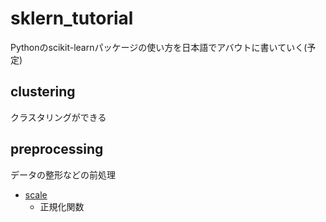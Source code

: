# sklern_tutorial
Pythonのscikit-learnパッケージの使い方を日本語でアバウトに書いていく(予定)

## clustering
クラスタリングができる

## preprocessing
データの整形などの前処理
- [scale](preprocessing/scale)
	- 正規化関数
